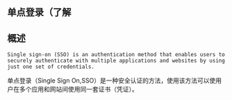 ## 单点登录（了解



## 概述

```
Single sign-on (SSO) is an authentication method that enables users to securely authenticate with multiple applications and websites by using just one set of credentials.
```

单点登录（Single Sign On,SSO）是一种安全认证的方法，使用该方法可以使用户在多个应用和网站间使用同一套证书（凭证）。

